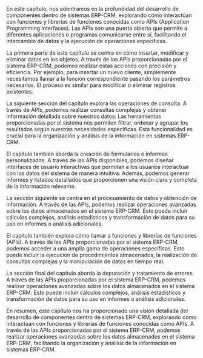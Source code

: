 En este capítulo, nos adentramos en la profundidad del desarrollo de componentes dentro de sistemas ERP-CRM, explorando cómo interactúan con funciones y librerías de funciones conocidas como APIs (Application Programming Interfaces). Las APIs son una puerta abierta que permite a diferentes aplicaciones o programas comunicarse entre sí, facilitando el intercambio de datos y la ejecución de operaciones específicas.

La primera parte de este capítulo se centra en cómo insertar, modificar y eliminar datos en los objetos. A través de las APIs proporcionadas por el sistema ERP-CRM, podemos realizar estas acciones con precisión y eficiencia. Por ejemplo, para insertar un nuevo cliente, simplemente necesitamos llamar a la función correspondiente pasando los parámetros necesarios. El proceso es similar para modificar o eliminar registros existentes.

La siguiente sección del capítulo explora las operaciones de consulta. A través de APIs, podemos realizar consultas complejas y obtener información detallada sobre nuestros datos. Las herramientas proporcionadas por el sistema nos permiten filtrar, ordenar y agrupar los resultados según nuestras necesidades específicas. Esta funcionalidad es crucial para la organización y análisis de la información en sistemas ERP-CRM.

El capítulo también aborda la creación de formularios e informes personalizados. A través de las APIs disponibles, podemos diseñar interfaces de usuario interactivas que permitan a los usuarios interactuar con los datos del sistema de manera intuitiva. Además, podemos generar informes y listados detallados que proporcionen una visión clara y completa de la información relevante.

La sección siguiente se centra en el procesamiento de datos y obtención de información. A través de las APIs, podemos realizar operaciones avanzadas sobre los datos almacenados en el sistema ERP-CRM. Esto puede incluir cálculos complejos, análisis estadísticos y transformación de datos para su uso en informes o análisis adicionales.

El capítulo también explora cómo llamar a funciones y librerías de funciones (APIs). A través de las APIs proporcionadas por el sistema ERP-CRM, podemos acceder a una amplia gama de operaciones específicas. Esto puede incluir la ejecución de procedimientos almacenados, la realización de consultas complejas y la manipulación de datos en tiempo real.

La sección final del capítulo aborda la depuración y tratamiento de errores. A través de las APIs proporcionadas por el sistema ERP-CRM, podemos realizar operaciones avanzadas sobre los datos almacenados en el sistema ERP-CRM. Esto puede incluir cálculos complejos, análisis estadísticos y transformación de datos para su uso en informes o análisis adicionales.

En resumen, este capítulo nos ha proporcionado una visión detallada del desarrollo de componentes dentro de sistemas ERP-CRM, explorando cómo interactúan con funciones y librerías de funciones conocidas como APIs. A través de las APIs proporcionadas por el sistema ERP-CRM, podemos realizar operaciones avanzadas sobre los datos almacenados en el sistema ERP-CRM, facilitando la organización y análisis de la información en sistemas ERP-CRM.
